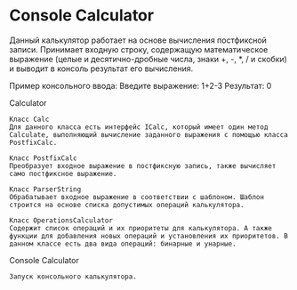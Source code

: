 # Console Calculator

Данный калькулятор работает на основе вычисления постфиксной записи.
Принимает входную строку, содержащую математическое выражение (целые и десятично-дробные числа, знаки +, -, *, / и скобки) и выводит в консоль результат его вычисления.

Пример консольного ввода:
Введите выражение: 1+2-3
Результат: 0

Calculator

	Класс Calc
	Для данного класса есть интерфейс ICalc, который имеет один метод Calculate, выполняющий вычисление заданного выражения с помощью класса PostfixCalc.

	Класс PostfixCalc
	Преобразует входное выражение в постфиксную запись, также вычисляет само постфиксное выражение.

	Класс ParserString
	Обрабатывает входное выражение в соответствии с шаблоном. Шаблон строится на основе списка допустимых операций калькулятора.

	Класс OperationsCalculator
	Содержит список операций и их приоритеты для калькулятора. А также функции для добавления новых операций и установления их приоритетов. В данном классе есть два вида операций: бинарные и унарные.

Console Calculator

	Запуск консольного калькулятора.
